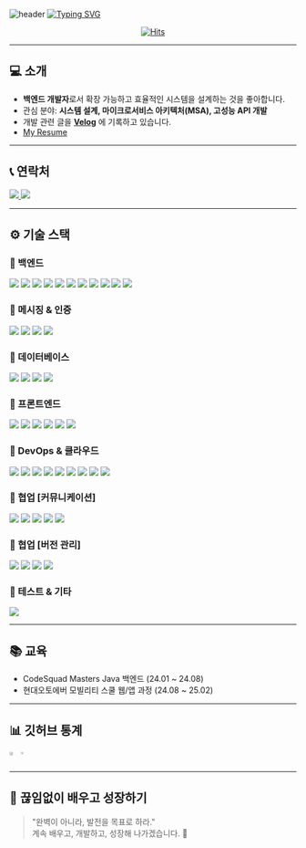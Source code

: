 ![header](https://capsule-render.vercel.app/api?type=waving&color=6994CDEE&text=&animation=twinkling&height=80)
[![Typing SVG](https://readme-typing-svg.demolab.com?font=Alkatra&weight=500&size=45&duration=3500&pause=3&color=6994CDEE&center=false&vCenter=false&multiline=true&repeat=true&width=1000&height=100&lines=Welcome+to+Zoonmy's+GitHub!🐥)](https://git.io/typing-svg)

<div align="center">
  
  [![Hits](https://hits.seeyoufarm.com/api/count/incr/badge.svg?url=https%3A%2F%2Fgithub.com%2Fpjm2571%2Fhit-counter&count_bg=%23FFB1FF&title_bg=%23C894FF&icon=github.svg&icon_color=%23000000&title=hits&edge_flat=false)](https://hits.seeyoufarm.com)
</div>

---

## 💻 소개
- **백엔드 개발자**로서 확장 가능하고 효율적인 시스템을 설계하는 것을 좋아합니다.  
- 관심 분야: **시스템 설계, 마이크로서비스 아키텍처(MSA), 고성능 API 개발**  
- 개발 관련 글을 **[Velog](https://velog.io/@pjm2571)** 에 기록하고 있습니다.
- [My Resume](https://profuse-aftershave-ac6.notion.site/1abfca5223ab808f92cbeafcf8748da5?pvs=4)

---

## 📞 연락처
<a href="mailto:pjm2571@naver.com">
  <img src="https://img.shields.io/badge/Email-D14836?style=flat-square&logo=gmail&logoColor=white">
</a>
<a href="https://velog.io/@pjm2571">
  <img src="https://img.shields.io/badge/Velog-20C997?style=flat-square&logo=velog&logoColor=white">
</a>

---

## ⚙️ 기술 스택

### 🔹 백엔드  
<img src="https://img.shields.io/badge/Java-007396?style=flat-square&logo=openjdk&logoColor=white"> <img src="https://img.shields.io/badge/Spring%20Boot-2DB400?style=flat-square&logo=springboot&logoColor=white"> <img src="https://img.shields.io/badge/Spring%20WebFlux-00ACC1?style=flat-square&logo=spring&logoColor=white"> <img src="https://img.shields.io/badge/Spring%20Cloud-8E24AA?style=flat-square&logo=spring&logoColor=white"> <img src="https://img.shields.io/badge/Spring%20Batch-FDD835?style=flat-square&logo=spring&logoColor=white"> <img src="https://img.shields.io/badge/Spring%20Event-2DB400?style=flat-square&logo=spring&logoColor=white"> <img src="https://img.shields.io/badge/Eureka%20Server%20&%20Client-5C6BC0?style=flat-square&logo=spring&logoColor=white"> <img src="https://img.shields.io/badge/Feign-009688?style=flat-square&logo=spring&logoColor=white"> <img src="https://img.shields.io/badge/Java%20Selenium-C62828?style=flat-square&logo=selenium&logoColor=white"> <img src="https://img.shields.io/badge/Jsoup-757575?style=flat-square&logo=java&logoColor=white"> <img src="https://img.shields.io/badge/Thymeleaf-9E9D24?style=flat-square&logo=thymeleaf&logoColor=white">

### 🔹 메시징 & 인증  
<img src="https://img.shields.io/badge/RabbitMQ-FF6600?style=flat-square&logo=rabbitmq&logoColor=white"> <img src="https://img.shields.io/badge/STOMP-009639?style=flat-square&logo=websocket&logoColor=white"> <img src="https://img.shields.io/badge/SSE-009639?style=flat-square&logo=websocket&logoColor=white"> <img src="https://img.shields.io/badge/Keycloak-000000?style=flat-square&logo=keycloak&logoColor=white">

### 🔹 데이터베이스  
<img src="https://img.shields.io/badge/MySQL-4479A1?style=flat-square&logo=mysql&logoColor=white"> <img src="https://img.shields.io/badge/MongoDB-47A248?style=flat-square&logo=mongodb&logoColor=white"> <img src="https://img.shields.io/badge/Redis-DC382D?style=flat-square&logo=redis&logoColor=white"> <img src="https://img.shields.io/badge/Firebase-FFCA28?style=flat-square&logo=firebase&logoColor=white">

### 🔹 프론트엔드  
<img src="https://img.shields.io/badge/HTML-E34F26?style=flat-square&logo=html5&logoColor=white"> <img src="https://img.shields.io/badge/CSS-1572B6?style=flat-square&logo=css3&logoColor=white"> <img src="https://img.shields.io/badge/JavaScript-F7DF1E?style=flat-square&logo=javascript&logoColor=black"> <img src="https://img.shields.io/badge/Svelte-FF3E00?style=flat-square&logo=svelte&logoColor=white"> <img src="https://img.shields.io/badge/TailwindCSS-06B6D4?style=flat-square&logo=tailwindcss&logoColor=white"> <img src="https://img.shields.io/badge/Bootstrap-7952B3?style=flat-square&logo=bootstrap&logoColor=white">

### 🔹 DevOps & 클라우드  
<img src="https://img.shields.io/badge/Kubernetes [EKS] -326CE5?style=flat-square&logo=kubernetes&logoColor=white"> <img src="https://img.shields.io/badge/Nginx-009639?style=flat-square&logo=nginx&logoColor=white"> <img src="https://img.shields.io/badge/Docker-2496ED?style=flat-square&logo=docker&logoColor=white">
<img src="https://img.shields.io/badge/Amazon%20EC2-FF9900?style=flat-square&logo=amazon-ec2&logoColor=white"> <img src="https://img.shields.io/badge/Amazon%20S3-569A31?style=flat-square&logo=amazon-s3&logoColor=white"> <img src="https://img.shields.io/badge/Amazon%20IAM-FF9900?style=flat-square&logo=amazonwebservices&logoColor=white"> <img src="https://img.shields.io/badge/Amazon%20ECR-FF9900?style=flat-square&logo=amazonwebservices&logoColor=white"> <img src="https://img.shields.io/badge/Amazon%20RDS-527FFF?style=flat-square&logo=amazonwebservices&logoColor=white"> <img src="https://img.shields.io/badge/Amazon%20Route53-FF9900?style=flat-square&logo=amazonwebservices&logoColor=white"> 

### 🔹 협업 [커뮤니케이션]  
<img src="https://img.shields.io/badge/Figma-0ACF83?style=flat-square&logo=figma&logoColor=white"> <img src="https://img.shields.io/badge/Discord-7289DA?style=flat-square&logo=discord&logoColor=white"> <img src="https://img.shields.io/badge/Slack-4A154B?style=flat-square&logo=slack&logoColor=white"> <img src="https://img.shields.io/badge/Jira-0052CC?style=flat-square&logo=jira&logoColor=white"> <img src="https://img.shields.io/badge/Notion-000000?style=flat-square&logo=notion&logoColor=white">

### 🔹 협업 [버전 관리]  
<img src="https://img.shields.io/badge/GitHub-181717?style=flat-square&logo=github&logoColor=white"> <img src="https://img.shields.io/badge/GitLab-FC6D26?style=flat-square&logo=gitlab&logoColor=white"> <img src="https://img.shields.io/badge/GitHub%20Actions-2088FF?style=flat-square&logo=githubactions&logoColor=white"> <img src="https://img.shields.io/badge/GitLab%20Runner-FC6D26?style=flat-square&logo=gitlab&logoColor=white">

### 🔹 테스트 & 기타  
<img src="https://img.shields.io/badge/JMeter-D22128?style=flat-square&logo=apachejmeter&logoColor=white">

---
## 📚 교육

- CodeSquad Masters Java 백엔드 (24.01 ~ 24.08)
- 현대오토에버 모빌리티 스쿨 웹/앱 과정 (24.08 ~ 25.02)


---

## 📊 깃허브 통계

<div style="display:flex; flex-direction:row;">
  <a href="https://github.com/anuraghazra/github-readme-stats">
    <img src="https://github-readme-stats.vercel.app/api?username=pjm2571&show_icons=true&theme=ambient_gradient&count_private=true" width="56%" />
  </a>
  <a href="https://github.com/anuraghazra/github-readme-stats">
    <img src="https://github-readme-stats.vercel.app/api/top-langs/?username=pjm2571&layout=compact" width="38%" />
  </a>
</div>

---

## 🚀 끊임없이 배우고 성장하기

> "완벽이 아니라, 발전을 목표로 하라."  
> 계속 배우고, 개발하고, 성장해 나가겠습니다. 🚀
